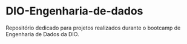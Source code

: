 # DIO-Engenharia-de-dados
Repositório dedicado para projetos realizados durante o bootcamp de Engenharia de Dados da DIO.
